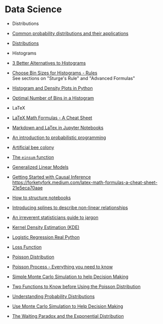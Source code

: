 # Data Science

- Distributions
 - [Common probability distributions and their applications](https://en.wikipedia.org/wiki/Probability_distribution#Common_probability_distributions_and_their_applications)
 - [Distributions](./distributions)

- Histograms
 - [3 Better Alternatives to Histograms](https://towardsdatascience.com/3-best-often-better-alternatives-to-histograms-61ddaec05305)
 - [Choose Bin Sizes for Histograms - Rules](https://www.statisticshowto.datasciencecentral.com/choose-bin-sizes-statistics/)<br />
    See sections on "Sturge's Rule" and "Advanced Formulas"
 - [Histogram and Density Plots in Python](https://towardsdatascience.com/histograms-and-density-plots-in-python-f6bda88f5ac0)
 - [Optimal Number of Bins in a Histogram](https://stats.stackexchange.com/questions/798/calculating-optimal-number-of-bins-in-a-histogram)

- LaTeX
 - [LaTeX Math Formulas - A Cheat Sheet](https://forketyfork.medium.com/latex-math-formulas-a-cheat-sheet-21e5eca70aae)
 - [Markdown and LaTex in Jupyter Notebooks](https://towardsdatascience.com/write-markdown-latex-in-the-jupyter-notebook-10985edb91fd)



- [An introduction to probabilistic programming](https://towardsdatascience.com/intro-to-probabilistic-programming-b47c4e926ec5)
- [Artificial bee colony](https://towardsdatascience.com/implementing-artificial-bee-colony-algorithm-to-solve-business-problems-cb754f3b9255)
- [The `einsum` function](https://towardsdatascience.com/write-better-and-faster-python-using-einstein-notation-3b01fc1e8641)
- [Generalized Linear Models](https://towardsdatascience.com/generalized-linear-models-9cbf848bb8ab )
- [Getting Started with Causal Inference](https://towardsdatascience.com/getting-started-with-causal-inference-5cb61b707740)
https://forketyfork.medium.com/latex-math-formulas-a-cheat-sheet-21e5eca70aae 
- [How to structure notebooks](https://towardsdatascience.com/how-to-structure-your-data-science-notebook-to-be-easy-to-follow-2d3c2777e6e0)
- [Introducing splines to describe non-linear relationships](https://medium.com/codex/introducing-splines-to-describe-nonlinear-relationships-e8b9c6edbacc )
- [An irreverent statisticians guide to jargon](https://towardsdatascience.com/stats-gist-list-an-irreverent-statisticians-guide-to-jargon-be8173df090d)
- [Kernel Density Estimation (KDE)](https://en.wikipedia.org/wiki/Kernel_density_estimation)
- [Logistic Regression Real Python](https://realpython.com/logistic-regression-python/)
- [Loss Function](https://en.wikipedia.org/wiki/Loss_function#Expected_loss)
- [Poisson Distribution](https://en.wikipedia.org/wiki/Poisson_distribution)
- [Poisson Process - Everything you need to know](https://towardsdatascience.com/the-poisson-process-everything-you-need-to-know-322aa0ab9e9a)
- [Simple Monte Carlo Simulation to help Decision Making](https://towardsdatascience.com/how-to-use-monte-carlo-simulation-to-help-decision-making-a0a164bc8619)
- [Two Functions to Know before Using the Poisson Distribution](https://towardsdatascience.com/2-functions-you-should-know-before-using-poisson-distribution-d470db790bfc)
- [Understanding Probability Distributions](https://statisticsbyjim.com/basics/probability-distributions/)
- [Use Monte Carlo Simulation to Help Decision Making](https://towardsdatascience.com/how-to-use-monte-carlo-simulation-to-help-decision-making-a0a164bc8619)
- [The Waiting Paradox and the Exponential Distribution](https://www.cantorsparadise.com/the-waiting-paradox-an-intro-to-probability-distributions-97c0aedb8c1)